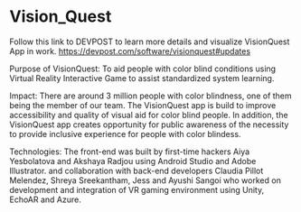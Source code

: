 # Vision_Quest

Follow this link to DEVPOST to learn more details and visualize VisionQuest App in work.
https://devpost.com/software/visionquest#updates

Purpose of VisionQuest:
To aid people with color blind conditions using Virtual Reality Interactive Game to assist standardized system learning.

Impact:
There are around 3 million people with color blindness, one of them being the member of our team. The VisionQuest app 
is build to improve accessibility and quality of visual aid for color blind people. In addition, the VisionQuest app 
creates opportunity for public awareness of the necessity to provide inclusive experience for people with color blindess.

Technologies:
The front-end was built by first-time hackers Aiya Yesbolatova and Akshaya Radjou using Android Studio and Adobe Illustrator.
and collaboration with back-end developers Claudia Pillot Melendez, Shreya Sreekantham, Jess and Ayushi Sangoi who worked on 
development and integration of VR gaming environment using Unity, EchoAR and Azure.
